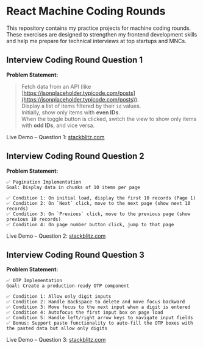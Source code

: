 # React Machine Coding Rounds

This repository contains my practice projects for machine coding rounds. These exercises are designed to strengthen my frontend development skills and help me prepare for technical interviews at top startups and MNCs.

## Interview Coding Round Question 1

**Problem Statement:**

> Fetch data from an API (like [https://jsonplaceholder.typicode.com/posts](https://jsonplaceholder.typicode.com/posts)).  
> Display a list of items filtered by their `id` values.  
> Initially, show only items with **even IDs**.  
> When the toggle button is clicked, switch the view to show only items with **odd IDs**, and vice versa.

Live Demo – Question 1: [stackblitz.com](https://stackblitz.com/edit/react-vkpgwxwv?file=src%2FQuestion1.jsx)

## Interview Coding Round Question 2

**Problem Statement:**

```plantext
✅ Pagination Implementation
Goal: Display data in chunks of 10 items per page

✅ Condition 1: On initial load, display the first 10 records (Page 1)
✅ Condition 2: On `Next` click, move to the next page (show next 10 records)
✅ Condition 3: On `Previous` click, move to the previous page (show previous 10 records)
✅ Condition 4: On page number button click, jump to that page
```

Live Demo – Question 2: [stackblitz.com](https://stackblitz.com/edit/react-vkpgwxwv?file=src%2FQuestion2.jsx)

## Interview Coding Round Question 3

**Problem Statement:**

```plaintext
✅ OTP Implementation
Goal: Create a production-ready OTP component

✅ Condition 1: Allow only digit inputs
✅ Condition 2: Handle Backspace to delete and move focus backward
✅ Condition 3: Move focus to the next input when a digit is entered
✅ Condition 4: Autofocus the first input box on page load
✅ Condition 5: Handle left/right arrow keys to navigate input fields
✅ Bonus: Support paste functionality to auto-fill the OTP boxes with the pasted data but allow only digits
```

Live Demo – Question 3: [stackblitz.com](https://stackblitz.com/edit/react-h73u39mh?file=src%2FQuestion3.jsx)
